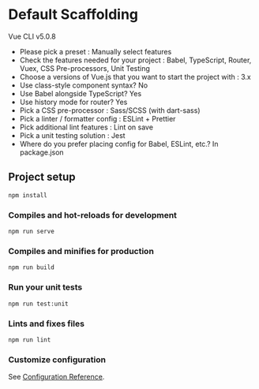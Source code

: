 # Default Scaffolding
Vue CLI v5.0.8
- Please pick a preset : Manually select features
- Check the features needed for your project : Babel, TypeScript, Router, Vuex, CSS Pre-processors, Unit Testing
- Choose a versions of Vue.js that you want to start the project with : 3.x
- Use class-style component syntax? No
- Use Babel alongside TypeScript? Yes
- Use history mode for router? Yes
- Pick a CSS pre-processor : Sass/SCSS (with dart-sass)
- Pick a linter / formatter config : ESLint + Prettier
- Pick additional lint features : Lint on save
- Pick a unit testing solution : Jest
- Where do you prefer placing config for Babel, ESLint, etc.? In package.json


## Project setup
```
npm install
```

### Compiles and hot-reloads for development
```
npm run serve
```

### Compiles and minifies for production
```
npm run build
```

### Run your unit tests
```
npm run test:unit
```

### Lints and fixes files
```
npm run lint
```

### Customize configuration
See [Configuration Reference](https://cli.vuejs.org/config/).

